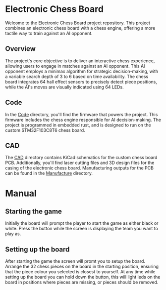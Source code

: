# Electronic Chess Board

Welcome to the Electronic Chess Board project repository. This project combines an electronic chess board with a chess engine, offering a more tactile way to train against an AI opponent.

## Overview

The project's core objective is to deliver an interactive chess experience, allowing users to engage in matches against an AI opponent.
This AI opponent employs a minimax algorithm for strategic decision-making, with a variable search depth of 3 to 6 based on time availability. 
The chess board integrates 64 hall effect sensors to precisely detect piece positions, while the AI's moves are visually indicated using 64 LEDs.

## Code

In the [Code](/Code) directory, you'll find the firmware that powers the project. This firmware includes the chess engine responsible for AI decision-making.
The project is programmed in embedded rust, and is designed to run on the custom STM32F103C8T6 chess board.

## CAD

The [CAD](/Cad) directory contains KiCad schematics for the custom chess board PCB. Additionally, you'll find laser cutting files and 3D design files for the casing of the electronic chess board.
Manufacturing outputs for the PCB can be found in the [Manufacture](/Cad/ChessBoardKiCad/Manufacture) directory.

# Manual

## Starting the game

Initially the board will prompt the player to start the game as either black or white. Press the button while the screen is displaying the team you want to play as.

## Setting up the board

After starting the game the screen will promt you to setup the board. Arrange the 32 chess pieces on the board in the starting position, ensuring that the piece colour you selected is closest to yourself. At any time while setting up the board you can hold down the button, this will light leds on the board in positions where pieces are missing, or pieces should be removed.
